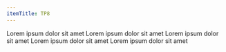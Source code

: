 ```yaml
---
itemTitle: TP8
---
```


Lorem ipsum dolor sit amet
Lorem ipsum dolor sit amet
Lorem ipsum dolor sit amet
Lorem ipsum dolor sit amet
Lorem ipsum dolor sit amet
